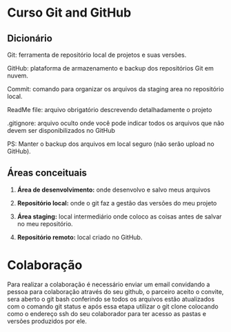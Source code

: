 # Curso Git and GitHub

## Dicionário

Git: ferramenta de repositório local de projetos e suas versões.

GitHub: plataforma de armazenamento e backup dos repositórios Git em nuvem.

Commit: comando para organizar os arquivos da staging area no repositório local.

ReadMe file: arquivo obrigatório descrevendo detalhadamente o projeto

.gitignore: arquivo oculto onde você pode indicar todos os arquivos que não devem ser disponibilizados no GitHub

PS: Manter o backup dos arquivos em local seguro (não serão upload no GitHub).

## Áreas conceituais

1. **Área de desenvolvimento:** onde desenvolvo e salvo meus arquivos 

2. **Repositório local:** onde o git faz a gestão das versões do meu projeto

3. **Área staging:** local intermediário onde coloco as coisas antes de salvar no meu repositório. 

4. **Repositório remoto:** local criado no GitHub.

# Colaboração

Para realizar a colaboração é necessário enviar um  email convidando a pessoa para colaboração através do seu github, o parceiro aceito o convite, sera aberto o git bash conferindo se todos os arquivos estão atualizados com o comando git status e após essa etapa utilizar o git clone colocando como o endereço ssh do seu colaborador para ter acesso as pastas e versões produzidos por ele.





